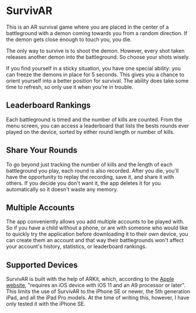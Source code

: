 # SurvivAR #
This is an AR survival game where you are placed in the center of a battleground with a demon coming towards you from a random direction. If the demon gets close enough to touch you, you die. 

The only way to survive is to shoot the demon. However, every shot taken releases another demon into the battleground. So choose your shots wisely.

If you find yourself in a sticky situation, you have one special ability: you can freeze the demons in place for 5 seconds. This gives you a chance to orient yourself into a better position for survival. The ability does take some time to refresh, so only use it when you're in trouble.

## Leaderboard Rankings ##
Each battleground is timed and the number of kills are counted. From the menu screen, you can access a leaderboard that lists the bests rounds ever played on the device, sorted by either round length or number of kills.

## Share Your Rounds ##
To go beyond just tracking the number of kills and the length of each battleground you play, each round is also recorded. After you die, you'll have the opportunity to replay the recording, save it, and share it with others. If you decide you don't want it, the app deletes it for you automatically so it doesn't waste any memory.

## Multiple Accounts ##
The app conveniently allows you add multiple accounts to be played with. So if you have a child without a phone, or are with someone who would like to quickly try the application before downloading it to their own device, you can create them an account and that way their battlegrounds won't affect your account's history, statistics, or leaderboard rankings.

## Supported Devices ##
SurvivAR is built with the help of ARKit, which, according to the [Apple website](https://www.apple.com/ca/ios/augmented-reality/), "requires an iOS device with iOS 11 and an A9 processor or later". This limits the use of SurvivAR to the iPhone SE or newer, the 5th generation iPad, and all the iPad Pro models. At the time of writing this, however, I have only tested it with the iPhone SE.